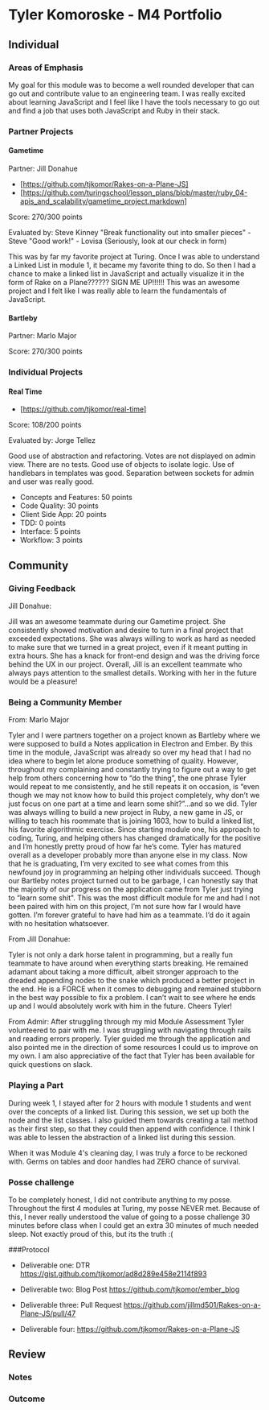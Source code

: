 # Tyler Komoroske - M4 Portfolio

## Individual

### Areas of Emphasis

My goal for this module was to become a well rounded developer that can go out and contribute value to an engineering team. I was really excited about learning JavaScript and I feel like I have the tools necessary to go out and find a job that uses both JavaScript and Ruby in their stack.

### Partner Projects

#### Gametime
Partner: Jill Donahue
* [https://github.com/tjkomor/Rakes-on-a-Plane-JS]
* [https://github.com/turingschool/lesson_plans/blob/master/ruby_04-apis_and_scalability/gametime_project.markdown]

Score: 270/300 points

Evaluated by: Steve Kinney
"Break functionality out into smaller pieces" - Steve
"Good work!" - Lovisa (Seriously, look at our check in form)

This was by far my favorite project at Turing. Once I was able to understand a Linked List in module 1, it became my favorite thing to do. So then I had a chance to make a linked list in JavaScript and actually visualize it in the form of Rake on a Plane?????? SIGN ME UP!!!!!!
This was an awesome project and I felt like I was really able to learn the fundamentals of JavaScript.

#### Bartleby
Partner: Marlo Major

Score: 270/300 points

### Individual Projects

#### Real Time
* [https://github.com/tjkomor/real-time]

Score: 108/200 points

Evaluated by: Jorge Tellez

Good use of abstraction and refactoring. Votes are not displayed on admin view. There are no tests. Good use of objects to isolate logic. Use of handlebars in templates was good. Separation between sockets for admin and user was really good.

* Concepts and Features: 50 points
* Code Quality: 30 points
* Client Side App: 20 points
* TDD: 0 points
* Interface: 5 points
* Workflow: 3 points

## Community

### Giving Feedback

Jill Donahue:

Jill was an awesome teammate during our Gametime project. She consistently showed motivation and desire to turn in a final project that exceeded expectations. She was always willing to work as hard as needed to make sure that we turned in a great project, even if it meant putting in extra hours. She has a knack for front-end design and was the driving force behind the UX in our project. Overall, Jill is an excellent teammate who always pays attention to the smallest details. Working with her in the future would be a pleasure!

### Being a Community Member
From: Marlo Major

Tyler and I were partners together on a project known as Bartleby where we were supposed to build a Notes application in Electron and Ember. By this time in the module, JavaScript was already so over my head that I had no idea where to begin let alone produce something of quality. However, throughout my complaining and constantly trying to figure out a way to get help from others concerning how to “do the thing”, the one phrase Tyler would repeat to me consistently, and he still repeats it on occasion, is “even though we may not know how to build this project completely, why don’t we just focus on one part at a time and learn some shit?”…and so we did. Tyler was always willing to build a new project in Ruby, a new game in JS, or willing to teach his roommate that is joining 1603, how to build a linked list, his favorite algorithmic exercise. Since starting module one, his approach to coding, Turing, and helping others has changed dramatically for the positive and I’m honestly pretty proud of how far he’s come. Tyler has matured overall as a developer probably more than anyone else in my class. Now that he is graduating, I’m very excited to see what comes from this newfound joy in programming an helping other individuals succeed. Though our Bartleby notes project turned out to be garbage, I can honestly say that the majority of our progress on the application came from Tyler just trying to “learn some shit". This was the most difficult module for me and had I not been paired with him on this project, I’m not sure how far I would have gotten. I’m forever grateful to have had him as a teammate. I’d do it again with no hesitation whatsoever.

From Jill Donahue:

Tyler is not only a dark horse talent in programming, but a really fun teammate to have around when everything starts breaking.  He remained adamant about taking a more difficult, albeit stronger approach to the dreaded appending nodes to the snake which produced a better project in the end.  He is a FORCE when it comes to debugging and remained stubborn in the best way possible to fix a problem.  I can’t wait to see where he ends up and I would absolutely work with him in the future. Cheers Tyler!

From Admir:
After struggling through my mid Module Assessment Tyler volunteered to pair with me. I was struggling with navigating through rails and reading errors properly. Tyler guided me through the application and also pointed me in the direction of some resources I could us to improve on my own. I am also appreciative of the fact that Tyler has been available for quick questions on slack.

### Playing a Part

During week 1, I stayed after for 2 hours with module 1 students and went over the concepts of a linked list. During this session, we set up both the node and the list classes. I also guided them towards creating a tail method as their first step, so that they could then append with confidence. I think I was able to lessen the abstraction of a linked list during this session.


When it was Module 4's cleaning day, I was truly a force to be reckoned with.
Germs on tables and door handles had ZERO chance of survival.

### Posse challenge

To be completely honest, I did not contribute anything to my posse. Throughout the first 4 modules at Turing, my posse NEVER met. Because of this, I never really understood the value of going to a posse challenge 30 minutes before class when I could get an extra 30 minutes of much needed sleep. Not exactly proud of this, but its the truth :(

###Protocol

* Deliverable one: DTR https://gist.github.com/tjkomor/ad8d289e458e2114f893

* Deliverable two: Blog Post https://github.com/tjkomor/ember_blog

* Deliverable three: Pull Request https://github.com/jillmd501/Rakes-on-a-Plane-JS/pull/47

* Deliverable four: https://github.com/tjkomor/Rakes-on-a-Plane-JS

## Review

### Notes

### Outcome
